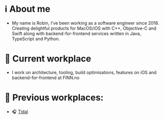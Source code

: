 # ℹ️ About me
- My name is Robin, I've been working as a software engineer since 2018. Creating delightful products for MacOS/iOS with C++, Objective-C and Swift along with backend-for-frontend services written in Java, TypeScript and Python. 

# 💼 Current workplace
 - I work on architecture, tooling, build optimisations, features on iOS and backend-for-frontend at FINN.no

# 📁 Previous workplaces: 
- 🎧 [Tidal](https://tidal.com)
